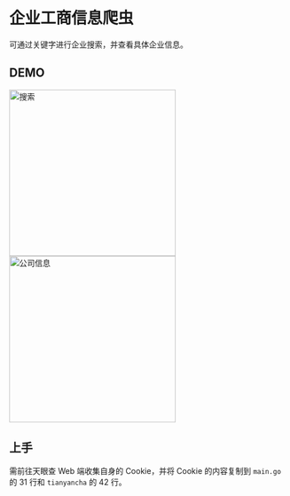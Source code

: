 # 企业工商信息爬虫
可通过关键字进行企业搜索，并查看具体企业信息。

## DEMO
<img src="https://user-images.githubusercontent.com/43266446/124922690-54c03e80-e02c-11eb-9ab9-c61eaea021c9.png" alt="搜索" width="300px"></img>
<img src="https://user-images.githubusercontent.com/43266446/124922657-496d1300-e02c-11eb-866a-b5e11f94dfd2.png" alt="公司信息" width="300px"></img>

## 上手

需前往天眼查 Web 端收集自身的 Cookie，并将 Cookie 的内容复制到 `main.go` 的 31 行和 `tianyancha` 的 42 行。
